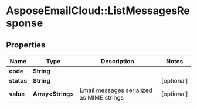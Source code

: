# AsposeEmailCloud::ListMessagesResponse

## Properties
Name | Type | Description | Notes
------------ | ------------- | ------------- | -------------
**code** | **String** |  | 
**status** | **String** |  | [optional] 
**value** | **Array&lt;String&gt;** | Email messages serialized as MIME strings | [optional] 


